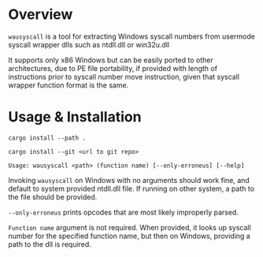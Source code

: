 # Overview

`wausyscall` is a tool for extracting Windows syscall numbers from usermode
syscall wrapper dlls such as ntdll.dll or win32u.dll

It supports only x86 Windows but can be easily ported to other architectures,
due to PE file portability, if provided with length of instructions prior to
syscall number move instruction, given that syscall wrapper function format is
the same.

# Usage & Installation

`cargo install --path .`

`cargo install --git <url to git repo>`

```
Usage: wausyscall <path> (function name) [--only-erroneus] [--help]
```

Invoking `wausyscall` on Windows with no arguments should work fine, and 
default to system provided ntdll.dll file. If running on other system, 
a path to the file should be provided.

`--only-erroneus` prints opcodes that are most likely improperly parsed.

`Function name` argument is not required. When provided, it looks up syscall
number for the specified function name, but then on Windows, providing
a path to the dll is required.
